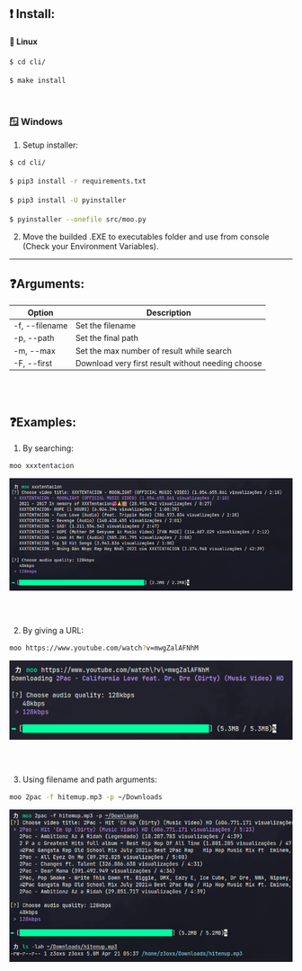 ## ❗️ Install:

#### 🐧 Linux
```bash
$ cd cli/

$ make install
```

<br />

### 🪟 Windows
1. Setup installer:
```bash
$ cd cli/

$ pip3 install -r requirements.txt

$ pip3 install -U pyinstaller

$ pyinstaller --onefile src/moo.py
```

2. Move the builded .EXE to executables folder and use from console (Check your Environment Variables).

<hr />

## ❓Arguments:

<div align='center'>

| Option | Description |
|--------|-------------|
| -f, --filename | Set the filename
| -p, --path | Set the final path
| -m, --max | Set the max number of result while search
| -F, --first | Download very first result without needing choose

</div>

<br /><br/>

## ❓Examples:
1. By searching:

```bash
moo xxxtentacion
```

<div align="center">
    <img align="center" src="./assets/example1.png" />
</div>

<br /><br/>

2. By giving a URL:

```bash
moo https://www.youtube.com/watch?v=mwgZalAFNhM
```

<div align="center">
    <img align="center" src="./assets/example2.png" />
</div>

<br /><br/>

3. Using filename and path arguments:

```bash
moo 2pac -f hitemup.mp3 -p ~/Downloads
```

<div align="center">
    <img src="./assets/example3.png" />
</div>
